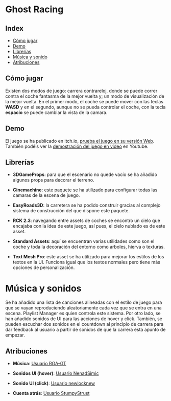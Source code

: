 # Ghost Racing

## Index

- [Cómo jugar](https://gitlab.com/Tomas-Gayo/pec1-race-game#c%C3%B3mo-jugar)
- [Demo](https://gitlab.com/Tomas-Gayo/pec1-race-game#demo)
- [Librerías](https://gitlab.com/Tomas-Gayo/pec1-race-game#librer%C3%ADas)
- [Música y sonido](https://gitlab.com/Tomas-Gayo/pec1-race-game#m%C3%BAsica-y-sonidos)
- [Atribuciones](https://gitlab.com/Tomas-Gayo/pec1-race-game#atribuciones)

## Cómo jugar

Existen dos modos de juego: carrera contrareloj, donde se puede correr contra el coche fantasma de la mejor vuelta y; un modo de visualización de la mejor vuelta. En el primer modo, el coche se puede mover con las teclas **WASD** y en el segundo, aunque no se pueda controlar el coche, con la tecla **espacio** se puede cambiar la vista de la camara.

## Demo

El juego se ha publicado en itch.io, [prueba el juego en su versión Web](https://tomas-gayo.itch.io/ghost-racing).
También podéis ver la [demostración del juego en video](https://youtu.be/B2hbsK8VmFA) en Youtube.


## Librerías

- **3DGameProps**: para que el escenario no quede vacío se ha añadido algunos props para decorar el terreno. 

- **Cinemachine**: este paquete se ha utilizado para configurar todas las camaras de la escena de juego.

- **EasyRoads3D**: la carretera se ha podido construir gracias al complejo sistema de construcción del que dispone este paquete. 

- **RCK 2.3**: navegando entre assets de coches se encontro un cielo que encajaba con la idea de este juego, así pues, el cielo nublado es de este asset. 

- **Standard Assets**: aquí se encuentran varias utilidades como son el coche y toda la decoración del entorno como arboles, hierva o texturas. 

- **Text Mesh Pro**: este asset se ha utilizado para mejorar los estilos de los textos en la UI. Funciona igual que los textos normales pero tiene más opciones de personalización.

# Música y sonidos

Se ha añadido una lista de canciones alineadas con el estilo de juego para que se vayan reproduciendo aleatoriamente cada vez que se entra en una escena. Playlist Manager es quien controla este sistema. 
Por otro lado, se han añadido sonidos de UI para las acciones de hover y click. También, se pueden escuchar dos sonidos en el countdown al principio de carrera para dar feedback al usuario a partir de sonidos de que la carrera esta apunto de empezar. 

## Atribuciones

- **Música**: [Usuario RGA-GT](https://opengameart.org/content/the-best-of-rga-gt-music-pack)

- **Sonidos UI (hover)**: [Usuario NenadSimic](https://freesound.org/people/NenadSimic/sounds/171697/)

- **Sonido UI (click)**: [Usuario newlocknew](https://freesound.org/people/newlocknew/sounds/517379/)

- **Cuenta atrás**: [Usuario StumpyStrust](https://opengameart.org/content/ui-sounds)







